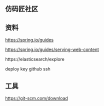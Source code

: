 ## 仿码匠社区

## 资料
https://spring.io/guides

https://spring.io/guides/serving-web-content

https://elasticsearch/explore

deploy key github ssh





## 工具
https://git-scm.com/download